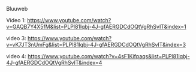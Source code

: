 Bluuweb

Video 1: https://www.youtube.com/watch?v=GAQB7Y4X5fM&list=PLPl81lqbj-4J-gfAERGDCdOQtVgRhSvIT&index=1

video 3: https://www.youtube.com/watch?v=vK7JT3nUmFg&list=PLPl81lqbj-4J-gfAERGDCdOQtVgRhSvIT&index=3

video 4: https://www.youtube.com/watch?v=4sF1Kifpaqs&list=PLPl81lqbj-4J-gfAERGDCdOQtVgRhSvIT&index=4

<!-- Pasos:

- Creamos dos archivos, en este caso le pondremos de nombre listado.html y listado.js

- en listado.html ejecutamos la secuencia html:5 + tab para que nos implemente el esqueleto html

- Para unir ambos archivos, ejecutamos un script en el final del body de listado.html con src="listado.js"

- Vamos a Bootstrap > Get started > CSS, copiamos el stylesheet y lo pegamos dentro de nuestro head

- Vamos a Vue > Get Started, copiamos el script de la versión de desarrollo del CDN de Vue y lo pegamos en el final del body de nuestro proyecto.

- Para trabajar con Vue, lo primero que debemos hacer es crear un componente, aquí encerraremos todo su contenido. Cabe destacar que se puede utilizar todas las veces que queramos. Para ello creamos un <div> con id="app" (por ejemplo), seguidamente dentro del mismo ponemos un <h1> que va a decir "Listado de frutas".

- Vamos ahora al archivo listado.js, y procedemos a instanciar Vue, para ello creamos una constante con el nombre que queramos, por ejemplo app, y colocamos new Vue, luego ponemos parentesis y como estos van a recibir un objeto colocamos dentro unas llaves: const app = new Vue({}). Aquí estamos llamando a toda la libreria que copiamos en el script de Vue

- Tenemos ahora que detectar el <div> con id="app", para ello, dentro del objeto (de las llaves) ponemos el:'#app', de esta manera le decimos que todo lo que esté dentro va a gestionarse con vue. Al ser un objeto para proseguir colocamos una coma(,) y continuamos

- Ahora vamos a trabajar con los datos, estos se gestionan a traves de data:, aqui abrimos otro objeto, por tanto abrimos llaves, dentro de estas colocamos los datos que queramos, por ejemplo, colocamos titulo: 'Listado de frutas', en este punto ya podemos empezar a utilizar Vue en nuestro proyecto gracias a la interpolación, lo vemos, vamos al archivo listado.html y en el <h1> borramos lo que tenemos dentro y colocamos dobles llaves y dentro ponemos la propiedad que queremos llamar de dentro de data: {{titulo}}. De esta manera podemos comprobar que el "Listado de frutas" viene efectivamente desde Vue. Como apunte, aunque ahora estemos viendo un ejemplo de JS a html, también puede ser al contrario.

- Vemos otra funcionalidad de vue, nos colocamos en la consola, ejecutamos app.titulo y si a este le cambiamos el valor, por ejemplo app.titulo = "Listado de cosas" al pulsar enter se cambia también automáticamente en nuestro sitio web.

- Bueno, para continuar con nuestro objetivo final vamos a crear dentro de data un array con objetos de nombre 'frutas', para esto abrimos paréntesis cuadrados y cada uno de los objetos estará encerrado entre llaves, vamos a identificar en los objetos un nombre y como segunda propiedad la cantidad, asi: 
frutas: [
    {nombre: 'Pera', cantidad: 10}
]
Para poner más objetos dentro del array, es tan simple como separarlos con una coma(,)

- Vamos a visualizarlos en nuestro sitio web, para ello vamos a listado.html, y como frutas es un array lo tenemos que iterar, es decir, hacer un ciclo for para lea cada una de las propiedad que estan dentro. Colocamos un <ul> y un <li> y cada uno de estos ultimos queremos que visualize un item, ya sea pera, manzana... Bien, dentro del <li> utilizamos una de las propiedades de Vue, los loop, en este caso v-for, dentro de las comillas se declara el for, en nuestro caso ponemos un item (fruta, por ejemplo) luego 'of' y el nombre del array, en nustro caso es frutas. Esto significa que fruta va a ser interactivo dentro de frutas, fruta tomara el valor de cada uno de los valores dentro del array frutas. Bien, pues al igual que antes con el titulo, abrimos llaves dobles y colocamos dentro la variable dinamica fruta.cantidad para obtener la cantidad y fruta.nombre para obtener el nombre, así:
{{fruta.cantidad}} - {{fruta.nombre}}

- Aparte del ciclo for, también podemos hacer un if, y este condicional lo ponemos dentro del <li>, a través de un <span> que diga " - Sin Stock", así: <span> - Sin Stock</span>, pero este debería visualizarse solo cuando la cantidad sea 0, para esto dentro del span colocamos v-if="" y dentro de las comillas la condicional, que sería fruta.cantidad === 0, así: 
<span v-if="fruta.cantidad === 0"> - Sin Stock</span>, lo visualizamos.

- En el siguiente punto vamos crear una conexion desde el html a nuestro js, para esto vamos a utilizar un input, lo creamos debajo del <h1>, por defecto lo dejamos de tipo texto. Bien, ahora queremos que lo que escribamos en el input sea detectado o captado por vue, para esto necesitamos una propiedad llamada v-model, este nos permite hacer la conexion directa entre el input y js. Además, necesitamos hacer uso de algún metodo para poder procesarlo, vue tambien dispone de esto con su propiedad methods.

- Vamos a listado.js y dentro de data, debajo del array de frutas, ponemos una coma y un nuevo objeto llamado nuevaFruta de momento vacia, así: nuevaFruta: ''. Despues de la llave de cierre de data colocamos una coma(,) y utilizamos la palabra reservada de Vue llamada "methods", tambien será un objeto porque obviamente podemos pasar más de un metodo. aquí creamos una funcion llamada agregarFruta, y como queremos que al llamar a la función se agregue lo que escribimos en el <input>, tendremos que llamar al array frutas y hacerle un push.
Necesitamos que en este push se inserte el nombre, que en este caso será 'nuevaFruta' y cantidad lo pondremos por defecto a 0 (ya lo modificaremos más tarde). además, fuera del push, colocaremos this.nuevaFruta ='' para que se vuelva a poner el input vacio. Lo hacemos de esta manera:
agregarFruta(){
    this.frutas.push({
        nombre: this.nuevaFruta, cantidad: 0
    })
    this.nuevaFruta =''
}
*Nos va a saltar un error porque frutas no esta dentro de methods, sin embargo, Vue tiene implementado la palabra 'this' para acceder a todas sus propiedas y evitar este tipo de errores.

- Volvemos a listado.html, debajo del input creamos un <button> con valor "Agregar", dentro de la etiqueta de <button> gracias a Vue podemos trabajar con los eventos propios directamente, colocamos @click="" y dentro de las comillas llamamos a una funcion, en nuestro caso agregarFruta. 

- Bien, también necesitamos que si al introducir un texto nuevo y pulsamos la tecla enter (en vez de darle al botón agregar) se agregue al listado, para ello, dentro del input colocamos @keyup y luego la tecla que queremos ejecutar (hay muchas mas y en nuestro caso seria enter), así: @keyup.enter y cuando detecte enter queremos que llame a nuestra funcion de agregarFruta, por tanto, quedaria asi: keyup.enter="agregarFruta".

- Hecho esto, ahora vamos a intentar modificar la cantidad del listado. Lo primero sería cambiar el fruta.cantidad a un input, de esta manera lo hacemos dinámico y podremos jugar con el valor. Bien, entre las etiquetas <li> y <span> agregamos un input de tipo numérico y para que muestre el valor utilizamos la propiedad v-model con el valor de fruta.cantidad, quedaría así: <input type="number" v-model="fruta.cantidad">, además borramos la linea de {{fruta.cantidad}}, porque ya no la necesitamos ahí.

- Algo importante sucede con este último input, lo vemos, si modificamos el valor cero y ponemos por ejemplo 10 efectivamente se borra el span con texto "sin stock", sin embargo, si volvemos a poner un cero no aparece nuevamente el texo del span, y esto es lo que queremos. Esto pasa por lo siguiente, colocamos nuevamente el 10 como valor, vamos a la consola del navegador y llamemos a app.frutas, si damos enter se visualiza el arreglo, nos fijamos en la primera posición, en nuestro caso las peras, si pulsamos sobre cantidad efectivamente aparece un 10 de tipo numérico, si ahora vamos a la segunda posicion que serian las manzanas, pulsamos sobre cantidad y podemos comprobar que el valor esta encerrado entre comillas, esto quiere decir que es un string, por tanto cada cosa que agreguemos al los input van a ser string y esto no es lo que queremos porque lo que necesitamos es que cuando sea 0 en el v-if nos visualice "sin stock", además si son numéricos podriamos sumarlos. Solucionar este problema es muy sencillo, al v-model le agreamos un punto y le decimos que será de tipo numérico, asi: v-model.number="fruta.cantidad". Si volvemos a comprobar y modificamos los valores de la cantidad ya nos aparece el texto. Si revisamos nuevamente el arreglo en la consola podemos ver que ahora la cantidad es un número.

- Bien, realizado esto vamos a agregar un <button> para que al pulsarlo aumente la cantidad y otro para disminuirla. colocamos un <button> entre el {{fruta.nombre}} y el <span> y le ponemos como valor "+", dentro de este agregamos un @click="fruta.cantidad++", y otro para la resta con sus respecivos valores, quedaria así:
<button @click="fruta.cantidad++">+</button>
<button @click="fruta.cantidad--">-</button>

- Perfecto, ahora queremos recopilar el total de cantidades, es decir , la suma de todas. Lo primero es crear el valor total en data y lo inicializamos a cero, luego necesitamos una función para desarrollar la suma de las cantidades, esta la manejaremos fuera de los metodos, utilizaremos los computed, estos tambien son un arreglo. creamos la función sumarFrutas() y dentro colocamos this.total = 0, luego creamos un recorrido con for(fruta of this.frutas) y dentro de este decimos que this.total += fruta.cantidad. Fuera del for colocamos un return this.total. Este for se ejecutará cada vez que se detecte un cambio en cantidad sin necesidad de estar llamandolo, he aquí la gracia de los computed. 

Ahora necesitamos visualizar esto, vamos al listado.html y fuera del <ul> colocamos un <h4> y ponemos como valor TOTAL = y llamamos a la funcion creada anteriormente, así: {{sumarFrutas}}. lo comprobamos. -->